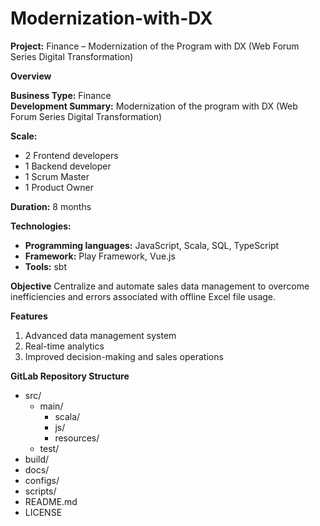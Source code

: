 # Modernization-with-DX

**Project:** Finance – Modernization of the Program with DX (Web Forum Series Digital Transformation)

**Overview**

**Business Type:** Finance  
**Development Summary:** Modernization of the program with DX (Web Forum Series Digital Transformation)

**Scale:**
- 2 Frontend developers
- 1 Backend developer
- 1 Scrum Master
- 1 Product Owner

**Duration:** 8 months

**Technologies:**
- **Programming languages:** JavaScript, Scala, SQL, TypeScript
- **Framework:** Play Framework, Vue.js
- **Tools:** sbt

**Objective**
Centralize and automate sales data management to overcome inefficiencies and errors associated with offline Excel file usage.

**Features**
1. Advanced data management system
2. Real-time analytics
3. Improved decision-making and sales operations

**GitLab Repository Structure**
- src/
  - main/
    - scala/
    - js/
    - resources/
  - test/
- build/
- docs/
- configs/
- scripts/
- README.md
- LICENSE
